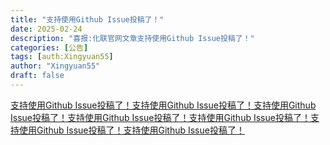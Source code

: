 ```yaml
---
title: "支持使用Github Issue投稿了！"
date: 2025-02-24
description: "喜报:化联官网文章支持使用Github Issue投稿了！"
categories: [公告]
tags: [auth:Xingyuan55]
author: "Xingyuan55"
draft: false
---
```


[支持使用Github Issue投稿了！支持使用Github Issue投稿了！支持使用Github Issue投稿了！支持使用Github Issue投稿了！支持使用Github Issue投稿了！支持使用Github Issue投稿了！支持使用Github Issue投稿了！](https://github.com/ChemUAsso-CN/ChemUAsso-CN.github.io/issues/new?labels=article&template=article.md)



